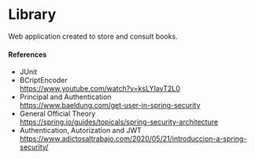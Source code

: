 # Library
Web application created to store and consult books.

#### References
- JUnit
- BCriptEncoder
<br>https://www.youtube.com/watch?v=ksLYIavT2L0
- Principal and Authentication
<br>https://www.baeldung.com/get-user-in-spring-security
- General Official Theory
<br>https://spring.io/guides/topicals/spring-security-architecture
- Authentication, Autorization and JWT
<br>https://www.adictosaltrabajo.com/2020/05/21/introduccion-a-spring-security/
